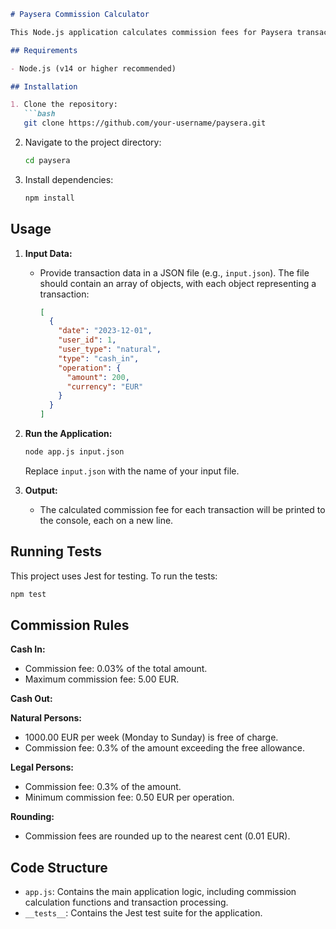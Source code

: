 ```markdown
# Paysera Commission Calculator

This Node.js application calculates commission fees for Paysera transactions based on a provided JSON input file. The calculator handles both "cash in" and "cash out" operations for natural and legal persons, applying specific rules and weekly limits.

## Requirements

- Node.js (v14 or higher recommended)

## Installation

1. Clone the repository:
   ```bash
   git clone https://github.com/your-username/paysera.git
   ```
2. Navigate to the project directory:
   ```bash
   cd paysera
   ```
3. Install dependencies:
   ```bash
   npm install
   ```

## Usage

1. **Input Data:**
    - Provide transaction data in a JSON file (e.g., `input.json`). The file should contain an array of objects, with each object representing a transaction:
      ```json
      [
        {
          "date": "2023-12-01",
          "user_id": 1,
          "user_type": "natural",
          "type": "cash_in",
          "operation": {
            "amount": 200,
            "currency": "EUR"
          }
        }
      ]
      ```

2. **Run the Application:**
   ```bash
   node app.js input.json
   ```
   Replace `input.json` with the name of your input file.

3. **Output:**
    - The calculated commission fee for each transaction will be printed to the console, each on a new line.

## Running Tests

This project uses Jest for testing. To run the tests:

```bash
npm test
```

## Commission Rules

**Cash In:**

- Commission fee: 0.03% of the total amount.
- Maximum commission fee: 5.00 EUR.

**Cash Out:**

**Natural Persons:**

- 1000.00 EUR per week (Monday to Sunday) is free of charge.
- Commission fee: 0.3% of the amount exceeding the free allowance.

**Legal Persons:**

- Commission fee: 0.3% of the amount.
- Minimum commission fee: 0.50 EUR per operation.

**Rounding:**

- Commission fees are rounded up to the nearest cent (0.01 EUR).

## Code Structure

- `app.js`: Contains the main application logic, including commission calculation functions and transaction processing.
- `__tests__`: Contains the Jest test suite for the application.
